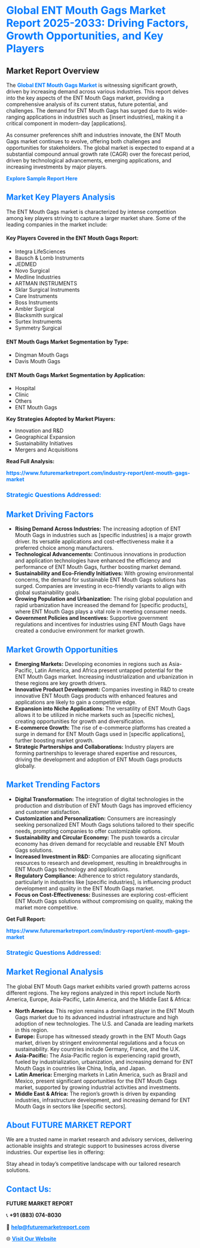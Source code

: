 <h1 style="color: #007BFF;">Global ENT Mouth Gags Market Report 2025-2033: Driving Factors, Growth Opportunities, and Key Players</h1>

<section id="overview">
<h2>Market Report Overview</h2>
<p>The <a href="https://www.futuremarketreport.com/industry-report/ent-mouth-gags-market" style="color: #007BFF; text-decoration: none;"><strong>Global ENT Mouth Gags Market</strong></a> is witnessing significant growth, driven by increasing demand across various industries. This report delves into the key aspects of the ENT Mouth Gags market, providing a comprehensive analysis of its current status, future potential, and challenges. The demand for ENT Mouth Gags has surged due to its wide-ranging applications in industries such as [insert industries], making it a critical component in modern-day [applications].</p>
<p>As consumer preferences shift and industries innovate, the ENT Mouth Gags market continues to evolve, offering both challenges and opportunities for stakeholders. The global market is expected to expand at a substantial compound annual growth rate (CAGR) over the forecast period, driven by technological advancements, emerging applications, and increasing investments by major players.</p>
</section>

<section id="overview">
<p><a href="https://www.futuremarketreport.com/request-sample/reportId=123528" style="color: #007BFF; text-decoration: none;"><strong>Explore Sample Report Here</strong></a></p>
</section>

<section id="key-players">
<h2 style="color: #007BFF;">Market Key Players Analysis</h2>
<p>The ENT Mouth Gags market is characterized by intense competition among key players striving to capture a larger market share. Some of the leading companies in the market include:</p>
<h4>Key Players Covered in the ENT Mouth Gags Report:</h4>
<ul><li>Integra LifeSciences</li><li>Bausch &amp; Lomb Instruments</li><li>JEDMED</li><li>Novo Surgical</li><li>Medline Industries</li><li>ARTMAN INSTRUMENTS</li><li>Sklar Surgical Instruments</li><li>Care Instruments</li><li>Boss Instruments</li><li>Ambler Surgical</li><li>Blacksmith surgical</li><li>Surtex Instruments</li><li>Symmetry Surgical</li></ul>
<h4>ENT Mouth Gags Market Segmentation by Type:</h4>
<ul><li>Dingman Mouth Gags</li><li>Davis Mouth Gags</li></ul>

<h4>ENT Mouth Gags Market Segmentation by Application:</h4>
<ul><li>Hospital</li><li>Clinic</li><li>Others</li><li>ENT Mouth Gags</li></ul>
<p><strong>Key Strategies Adopted by Market Players:</strong></p>
<ul>
<li>Innovation and R&D</li>
<li>Geographical Expansion</li>
<li>Sustainability Initiatives</li>
<li>Mergers and Acquisitions</li>
</ul>
</section>

<section>
<p><strong>Read Full Analysis: </strong></p><a href="https://www.futuremarketreport.com/industry-report/ent-mouth-gags-market" style="color: #007BFF; text-decoration: none;"><strong>https://www.futuremarketreport.com/industry-report/ent-mouth-gags-market</strong></a>
<h3 style="color: #007BFF;">Strategic Questions Addressed:</h3>
</section>

<section id="driving-factors">
<h2 style="color: #007BFF;">Market Driving Factors</h2>
<ul>
<li><strong>Rising Demand Across Industries:</strong> The increasing adoption of ENT Mouth Gags in industries such as [specific industries] is a major growth driver. Its versatile applications and cost-effectiveness make it a preferred choice among manufacturers.</li>
<li><strong>Technological Advancements:</strong> Continuous innovations in production and application technologies have enhanced the efficiency and performance of ENT Mouth Gags, further boosting market demand.</li>
<li><strong>Sustainability and Eco-Friendly Initiatives:</strong> With growing environmental concerns, the demand for sustainable ENT Mouth Gags solutions has surged. Companies are investing in eco-friendly variants to align with global sustainability goals.</li>
<li><strong>Growing Population and Urbanization:</strong> The rising global population and rapid urbanization have increased the demand for [specific products], where ENT Mouth Gags plays a vital role in meeting consumer needs.</li>
<li><strong>Government Policies and Incentives:</strong> Supportive government regulations and incentives for industries using ENT Mouth Gags have created a conducive environment for market growth.</li>
</ul>
</section>

<section id="growth-opportunities">
<h2 style="color: #007BFF;">Market Growth Opportunities</h2>
<ul>
<li><strong>Emerging Markets:</strong> Developing economies in regions such as Asia-Pacific, Latin America, and Africa present untapped potential for the ENT Mouth Gags market. Increasing industrialization and urbanization in these regions are key growth drivers.</li>
<li><strong>Innovative Product Development:</strong> Companies investing in R&D to create innovative ENT Mouth Gags products with enhanced features and applications are likely to gain a competitive edge.</li>
<li><strong>Expansion into Niche Applications:</strong> The versatility of ENT Mouth Gags allows it to be utilized in niche markets such as [specific niches], creating opportunities for growth and diversification.</li>
<li><strong>E-commerce Growth:</strong> The rise of e-commerce platforms has created a surge in demand for ENT Mouth Gags used in [specific applications], further boosting market growth.</li>
<li><strong>Strategic Partnerships and Collaborations:</strong> Industry players are forming partnerships to leverage shared expertise and resources, driving the development and adoption of ENT Mouth Gags products globally.</li>
</ul>
</section>

<section id="trending-factors">
<h2 style="color: #007BFF;">Market Trending Factors</h2>
<ul>
<li><strong>Digital Transformation:</strong> The integration of digital technologies in the production and distribution of ENT Mouth Gags has improved efficiency and customer satisfaction.</li>
<li><strong>Customization and Personalization:</strong> Consumers are increasingly seeking personalized ENT Mouth Gags solutions tailored to their specific needs, prompting companies to offer customizable options.</li>
<li><strong>Sustainability and Circular Economy:</strong> The push towards a circular economy has driven demand for recyclable and reusable ENT Mouth Gags solutions.</li>
<li><strong>Increased Investment in R&D:</strong> Companies are allocating significant resources to research and development, resulting in breakthroughs in ENT Mouth Gags technology and applications.</li>
<li><strong>Regulatory Compliance:</strong> Adherence to strict regulatory standards, particularly in industries like [specific industries], is influencing product development and quality in the ENT Mouth Gags market.</li>
<li><strong>Focus on Cost-Effectiveness:</strong> Businesses are exploring cost-efficient ENT Mouth Gags solutions without compromising on quality, making the market more competitive.</li>
</ul>
</section>

<section>
<p><strong>Get Full Report: </strong></p><a href="https://www.futuremarketreport.com/industry-report/ent-mouth-gags-market" style="color: #007BFF; text-decoration: none;"><strong>https://www.futuremarketreport.com/industry-report/ent-mouth-gags-market</strong></a>
<h3 style="color: #007BFF;">Strategic Questions Addressed:</h3>
</section>


<section id="regional-analysis">
<h2 style="color: #007BFF;">Market Regional Analysis</h2>
<p>The global ENT Mouth Gags market exhibits varied growth patterns across different regions. The key regions analyzed in this report include North America, Europe, Asia-Pacific, Latin America, and the Middle East & Africa:</p>
<ul>
<li><strong>North America:</strong> This region remains a dominant player in the ENT Mouth Gags market due to its advanced industrial infrastructure and high adoption of new technologies. The U.S. and Canada are leading markets in this region.</li>
<li><strong>Europe:</strong> Europe has witnessed steady growth in the ENT Mouth Gags market, driven by stringent environmental regulations and a focus on sustainability. Key countries include Germany, France, and the U.K.</li>
<li><strong>Asia-Pacific:</strong> The Asia-Pacific region is experiencing rapid growth, fueled by industrialization, urbanization, and increasing demand for ENT Mouth Gags in countries like China, India, and Japan.</li>
<li><strong>Latin America:</strong> Emerging markets in Latin America, such as Brazil and Mexico, present significant opportunities for the ENT Mouth Gags market, supported by growing industrial activities and investments.</li>
<li><strong>Middle East & Africa:</strong> The region’s growth is driven by expanding industries, infrastructure development, and increasing demand for ENT Mouth Gags in sectors like [specific sectors].</li>
</ul>
</section>

<footer>
<h2 style="color: #007BFF;">About FUTURE MARKET REPORT</h2>
<p>We are a trusted name in market research and advisory services, delivering actionable insights and strategic support to businesses across diverse industries. Our expertise lies in offering:</p>

<p>Stay ahead in today’s competitive landscape with our tailored research solutions.</p>

<h2 style="color: #007BFF;">Contact Us:</h2>
<p><strong>FUTURE MARKET REPORT</strong></p>
<p>📞 <strong>+91 (883) 074-8030</strong></p>
<p>📧 <strong><a href="mailto:help@futuremarketreport.com" style="color: #007BFF;">help@futuremarketreport.com</a></strong></p>
<p>🌐 <strong><a href="https://www.futuremarketreport.com/" style="color: #007BFF;">Visit Our Website</a></strong></p>
</footer>
